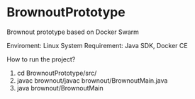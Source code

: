 # BrownoutPrototype
Brownout prototype based on Docker Swarm


Enviroment: Linux System
Requirement: Java SDK, Docker CE

How to run the project?
1. cd BrownoutPrototype/src/
2. javac brownout/javac brownout/BrownoutMain.java
3. java brownout/BrownoutMain
